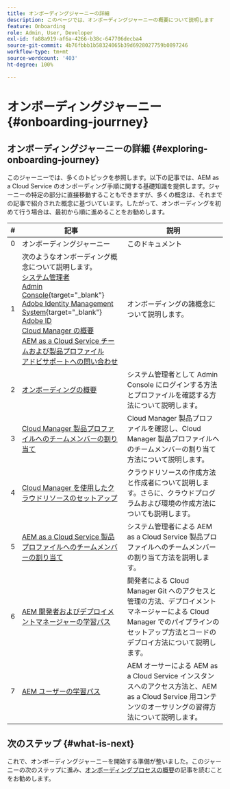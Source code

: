 ```yaml
---
title: オンボーディングジャーニーの詳細
description: このページでは、オンボーディングジャーニーの概要について説明します
feature: Onboarding
role: Admin, User, Developer
exl-id: fa88a919-af6a-4266-b38c-647706decba4
source-git-commit: 4b76fbbb1b58324065b39d6928027759b0897246
workflow-type: tm+mt
source-wordcount: '403'
ht-degree: 100%

---
```


# オンボーディングジャーニー {#onboarding-jourrney}

## オンボーディングジャーニーの詳細 {#exploring-onboarding-journey}

このジャーニーでは、多くのトピックを参照します。以下の記事では、AEM as a Cloud Service のオンボーディング手順に関する基礎知識を提供します。ジャーニーの特定の部分に直接移動することもできますが、多くの概念は、それまでの記事で紹介された概念に基づいています。したがって、オンボーディングを初めて行う場合は、最初から順に進めることをお勧めします。

| # | 記事 | 説明 |
|---|---|---|
| 0 | オンボーディングジャーニー | このドキュメント |
| 1 | 次のようなオンボーディング概念について説明します。<br>[システム管理者](https://experienceleague.adobe.com/docs/experience-manager-cloud-service/onboarding/onboarding-concepts/system-administrator.html?lang=ja)<br>[Admin Console](https://experienceleague.adobe.com/docs/experience-manager-cloud-service/onboarding/onboarding-concepts/admin-console.html?lang=ja){target=&quot;_blank&quot;}<br>[Adobe Identity Management System](https://experienceleague.adobe.com/docs/experience-manager-cloud-service/onboarding/onboarding-concepts/ims.html?lang=ja){target=&quot;_blank&quot;}<br>[Adobe ID](https://experienceleague.adobe.com/docs/experience-manager-cloud-service/onboarding/onboarding-concepts/adobe-id.html?lang=ja)<br>[Cloud Manager の概要](https://experienceleague.adobe.com/docs/experience-manager-cloud-service/onboarding/onboarding-concepts/cloud-manager-introduction.html?lang=ja)<br>[AEM as a Cloud Service チームおよび製品プロファイル](https://experienceleague.adobe.com/docs/experience-manager-cloud-service/onboarding/onboarding-concepts/aem-cs-team-product-profiles.html?lang=ja)<br>[アドビサポートへの問い合わせ](https://experienceleague.adobe.com/docs/experience-manager-cloud-service/onboarding/onboarding-concepts/onboarding-help-resources.html?lang=ja) | オンボーディングの諸概念について説明します。 |
| 2 | [オンボーディングの概要](/help/journey-onboarding/sysadmin/get-started-onboarding-journey.md) | システム管理者として Admin Console にログインする方法とプロファイルを確認する方法について説明します。 |
| 3 | [Cloud Manager 製品プロファイルへのチームメンバーの割り当て](/help/journey-onboarding/sysadmin/assign-team-members-cloud-manager.md) | Cloud Manager 製品プロファイルを確認し、Cloud Manager 製品プロファイルへのチームメンバーの割り当て方法について説明します。 |
| 4 | [Cloud Manager を使用したクラウドリソースのセットアップ](/help/journey-onboarding/sysadmin/setup-cloud-resources-via-cloud-manager.md) | クラウドリソースの作成方法と作成者について説明します。さらに、クラウドプログラムおよび環境の作成方法についても説明します。 |
| 5 | [AEM as a Cloud Service 製品プロファイルへのチームメンバーの割り当て](/help/journey-onboarding/sysadmin/assign-team-members-aem-cloud-service.md) | システム管理者による AEM as a Cloud Service 製品プロファイルへのチームメンバーの割り当て方法を説明します。 |
| 6 | [AEM 開発者およびデプロイメントマネージャーの学習パス](/help/journey-onboarding/sysadmin/learning-path-developers-deploymentmanagers.md) | 開発者による Cloud Manager Git へのアクセスと管理の方法、デプロイメントマネージャーによる Cloud Manager でのパイプラインのセットアップ方法とコードのデプロイ方法について説明します。 |
| 7 | [AEM ユーザーの学習パス](/help/journey-onboarding/sysadmin/learning-path-aem-users.md) | AEM オーサーによる AEM as a Cloud Service インスタンスへのアクセス方法と、AEM as a Cloud Service 用コンテンツのオーサリングの習得方法について説明します。 |

## 次のステップ {#what-is-next}

これで、オンボーディングジャーニーを開始する準備が整いました。このジャーニーの次のステップに進み、[オンボーディングプロセスの概要](/help/journey-onboarding/sysadmin/get-started-onboarding-journey.md)の記事を読むことをお勧めします。
